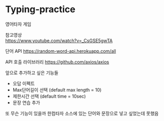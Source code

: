 # Typing-practice

영어타자 게임

참고영상<br>
https://www.youtube.com/watch?v=_CsGSE5gwTA

단어 API
https://random-word-api.herokuapp.com/all

API 호출 라이브러리
https://github.com/axios/axios



앞으로 추가하고 싶은 기능들
- 오답 이펙트
- Max단어길이 선택 (default max length = 10)
- 제한시간 선택 (default time = 10sec)
- 문장 연습 추가

또 무슨 기능이 있을까
한컴타자 소스에 있는 단어와 문장으로 넣고 싶었는데 못했음

